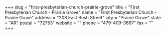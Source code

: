 +++
slug = "first-presbyterian-church-prairie-grove"
title = "First Presbyterian Church - Prairie Grove"
name = "First Presbyterian Church - Prairie Grove"
address = "208 East Bush Street"
city = "Prairie Grove"
state = "AR"
postal = "72753"
website = ""
phone = "479-409-3667"
fax = ""
+++
